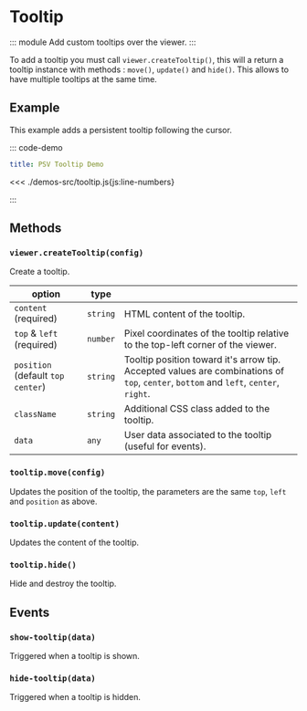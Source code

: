 # Tooltip

::: module
<ApiButton page="classes/Core.Tooltip.html"/>
Add custom tooltips over the viewer.
:::

To add a tooltip you must call `viewer.createTooltip()`, this will a return a tooltip instance with methods : `move()`, `update()` and `hide()`. This allows to have multiple tooltips at the same time.

## Example

This example adds a persistent tooltip following the cursor.

::: code-demo

```yaml
title: PSV Tooltip Demo
```

<<< ./demos-src/tooltip.js{js:line-numbers}

:::

## Methods

### `viewer.createTooltip(config)`

Create a tooltip.

| option | type |   |
| ------ | ---- | - |
| `content` (required)  | `string` | HTML content of the tooltip. |
| `top` & `left` (required) | `number` | Pixel coordinates of the tooltip relative to the top-left corner of the viewer. |
| `position` (default `top center`) | `string` | Tooltip position toward it's arrow tip. Accepted values are combinations of `top`, `center`, `bottom` and `left`, `center`, `right`. |
| `className` | `string` | Additional CSS class added to the tooltip. |
| `data` | `any` | User data associated to the tooltip (useful for events). |

### `tooltip.move(config)`

Updates the position of the tooltip, the parameters are the same `top`, `left` and `position` as above.

### `tooltip.update(content)`

Updates the content of the tooltip.

### `tooltip.hide()`

Hide and destroy the tooltip.

## Events

### `show-tooltip(data)`

Triggered when a tooltip is shown.

### `hide-tooltip(data)`

Triggered when a tooltip is hidden.
